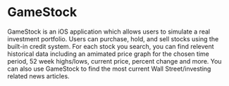 # GameStock
GameStock is an iOS application which allows users to simulate a real investment portfolio. Users can purchase, hold, and sell stocks using the built-in credit system. 
For each stock you search, you can find relevent historical data including an amimated price graph for the chosen time period, 52 week highs/lows, current price, percent 
change and more. You can also use GameStock to find the most current Wall Street/investing related news articles. 
